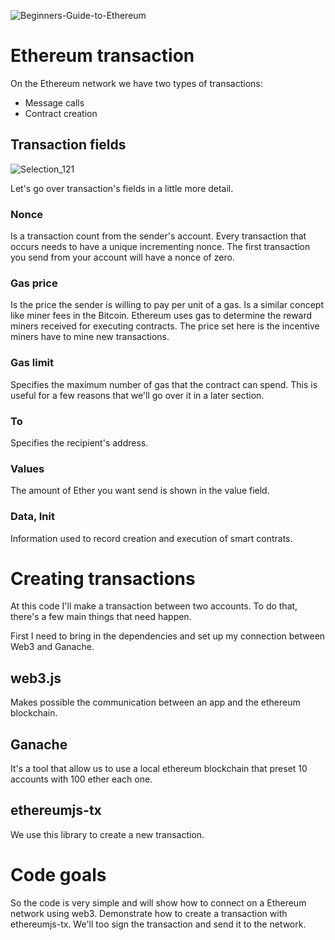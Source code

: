 ![Beginners-Guide-to-Ethereum](https://user-images.githubusercontent.com/73957838/112249544-bce24480-8c36-11eb-9fb9-592d6f573a56.jpg)

# Ethereum transaction

On the Ethereum network we have two types of transactions:

- Message calls
- Contract creation

## Transaction fields

![Selection_121](https://user-images.githubusercontent.com/73957838/112249395-77257c00-8c36-11eb-8a73-73feec80216d.png)

Let's go over transaction's fields in a little more detail. 

### Nonce

Is a transaction count from the sender's account. Every transaction that occurs needs to have a unique incrementing nonce. The first transaction you send from your account will have a nonce of zero.

### Gas price

Is the price the sender is willing to pay per unit of a gas.
Is a similar concept like miner fees in the Bitcoin. Ethereum uses gas to determine the reward miners received for executing contracts. The price set here is the incentive miners have to mine new transactions.

### Gas limit

Specifies the maximum number of gas that the contract can spend. This is useful for a few reasons that we'll go over it in a later section.

### To

Specifies the recipient's address.

### Values

The amount of Ether you want send is shown in the value field.

### Data, Init

Information used to record creation and execution of smart contrats.

# Creating transactions

At this code I'll make a transaction between two accounts. To do that, there's a few main things that need happen.

First I need to bring in the dependencies and set up my connection between Web3 and Ganache.

## web3.js

Makes possible the communication between an app and the ethereum blockchain.

## Ganache

It's a tool that allow us to use a local ethereum blockchain that preset 10 accounts with 100 ether each one.

## ethereumjs-tx
We use this library to create a new transaction.

# Code goals
So the code is very simple and will show how to connect on a Ethereum network using web3. 
Demonstrate how to create a transaction with ethereumjs-tx.
We'll too sign the transaction and send it to the network.
